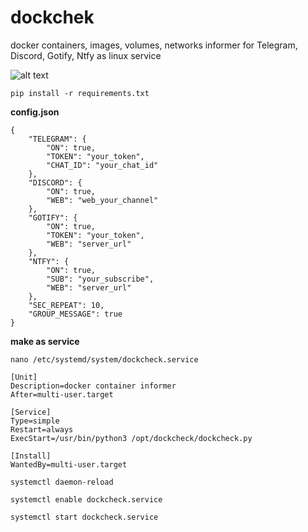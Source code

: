 # dockchek
docker containers, images, volumes, networks informer for Telegram, Discord, Gotify, Ntfy as linux service


![alt text](https://github.com/Vladimi2boom/dockchek/blob/main/screen/dockcheck3.jpg?raw=true)

```
pip install -r requirements.txt
```

**config.json**
```
{
	"TELEGRAM": {
		"ON": true,
		"TOKEN": "your_token",
		"CHAT_ID": "your_chat_id"
	},
	"DISCORD": {
		"ON": true,
		"WEB": "web_your_channel"
	},
	"GOTIFY": {
		"ON": true,
		"TOKEN": "your_token",
		"WEB": "server_url"
	},
	"NTFY": {
		"ON": true,
		"SUB": "your_subscribe",
		"WEB": "server_url"
	},
	"SEC_REPEAT": 10,
	"GROUP_MESSAGE": true
}
```
**make as service**
```
nano /etc/systemd/system/dockcheck.service
```
```
[Unit]
Description=docker container informer
After=multi-user.target

[Service]
Type=simple
Restart=always
ExecStart=/usr/bin/python3 /opt/dockcheck/dockcheck.py

[Install]
WantedBy=multi-user.target
```
```
systemctl daemon-reload
```
```
systemctl enable dockcheck.service
```
```
systemctl start dockcheck.service
```
